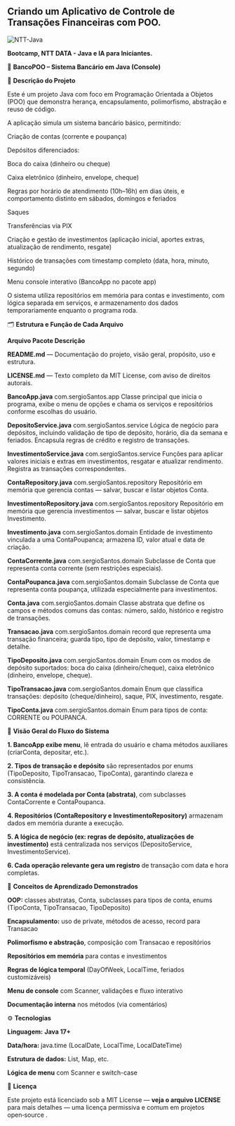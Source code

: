 ## Criando um Aplicativo de Controle de Transações Financeiras com POO.

![NTT-Java](https://github.com/user-attachments/assets/af4f7d76-2bff-4dc5-9bb7-74f8e79ff1c9)


**Bootcamp, NTT DATA - Java e IA para Iniciantes.**



🏦 **BancoPOO – Sistema Bancário em Java (Console)**

📌 **Descrição do Projeto**

Este é um projeto Java com foco em Programação Orientada a Objetos (POO) que demonstra herança, encapsulamento, polimorfismo, abstração e reuso de código.

A aplicação simula um sistema bancário básico, permitindo:

Criação de contas (corrente e poupança)

Depósitos diferenciados:

Boca do caixa (dinheiro ou cheque)

Caixa eletrônico (dinheiro, envelope, cheque)

Regras por horário de atendimento (10h–16h) em dias úteis, e comportamento distinto em sábados, domingos e feriados


Saques

Transferências via PIX

Criação e gestão de investimentos (aplicação inicial, aportes extras, atualização de rendimento, resgate)

Histórico de transações com timestamp completo (data, hora, minuto, segundo)

Menu console interativo (BancoApp no pacote app)


O sistema utiliza repositórios em memória para contas e investimento, com lógica separada em serviços, e armazenamento dos dados temporariamente enquanto o programa roda.




🗂️ **Estrutura e Função de Cada Arquivo**

**Arquivo	Pacote	Descrição**

**README.md**	—	Documentação do projeto, visão geral, propósito, uso e estrutura.

**LICENSE.md**	—	Texto completo da MIT License, com aviso de direitos autorais.

**BancoApp.java**	com.sergioSantos.app	Classe principal que inicia o programa, exibe o menu de opções e chama os serviços e repositórios conforme escolhas do usuário.

**DepositoService.java**	com.sergioSantos.service	Lógica de negócio para depósitos, incluindo validação de tipo de depósito, horário, dia da semana e feriados. Encapsula regras de crédito e registro de transações.

**InvestimentoService.java**	com.sergioSantos.service	Funções para aplicar valores iniciais e extras em investimentos, resgatar e atualizar rendimento. Registra as transações correspondentes.

**ContaRepository.java**	com.sergioSantos.repository	Repositório em memória que gerencia contas — salvar, buscar e listar objetos Conta.

**InvestimentoRepository.java**	com.sergioSantos.repository	Repositório em memória que gerencia investimentos — salvar, buscar e listar objetos Investimento.

**Investimento.java**	com.sergioSantos.domain	Entidade de investimento vinculada a uma ContaPoupanca; armazena ID, valor atual e data de criação.

**ContaCorrente.java**	com.sergioSantos.domain	Subclasse de Conta que representa conta corrente (sem restrições especiais).

**ContaPoupanca.java**	com.sergioSantos.domain	Subclasse de Conta que representa conta poupança, utilizada especialmente para investimentos.

**Conta.java**	com.sergioSantos.domain	Classe abstrata que define os campos e métodos comuns das contas: número, saldo, histórico e registro de transações.

**Transacao.java**	com.sergioSantos.domain	record que representa uma transação financeira; guarda tipo, tipo de depósito, valor, timestamp e detalhe.

**TipoDeposito.java**	com.sergioSantos.domain	Enum com os modos de depósito suportados: boca do caixa (dinheiro/cheque), caixa eletrônico (dinheiro, envelope, cheque).

**TipoTransacao.java**	com.sergioSantos.domain	Enum que classifica transações: depósito (cheque/dinheiro), saque, PIX, investimento, resgate.

**TipoConta.java**	com.sergioSantos.domain	Enum para tipos de conta: CORRENTE ou POUPANCA.




🚀 **Visão Geral do Fluxo do Sistema**

**1. BancoApp exibe menu**, lê entrada do usuário e chama métodos auxiliares (criarConta, depositar, etc.).


**2. Tipos de transação e depósito** são representados por enums (TipoDeposito, TipoTransacao, TipoConta), garantindo clareza e consistência.


**3. A conta é modelada por Conta (abstrata)**, com subclasses ContaCorrente e ContaPoupanca.


**4. Repositórios (ContaRepository e InvestimentoRepository)** armazenam dados em memória durante a execução.


**5. A lógica de negócio (ex: regras de depósito, atualizações de investimento)** está centralizada nos serviços (DepositoService, InvestimentoService).


**6. Cada operação relevante gera um registro** de transação com data e hora completas.



🧠 **Conceitos de Aprendizado Demonstrados**

**OOP:** classes abstratas, Conta, subclasses para tipos de conta, enums (TipoConta, TipoTransacao, TipoDeposito)

**Encapsulamento:** uso de private, métodos de acesso, record para Transacao

**Polimorfismo e abstração**, composição com Transacao e repositórios

**Repositórios em memória** para contas e investimentos

**Regras de lógica temporal** (DayOfWeek, LocalTime, feriados customizáveis)

**Menu de console** com Scanner, validações e fluxo interativo

**Documentação interna** nos métodos (via comentários) 



⚙️ **Tecnologias**

**Linguagem:** **Java 17+**

**Data/hora:** java.time (LocalDate, LocalTime, LocalDateTime)

**Estrutura de dados:** List, Map, etc.

**Lógica de menu** com Scanner e switch-case












📄 **Licença**

Este projeto está licenciado sob a MIT License — **veja o arquivo LICENSE** para mais detalhes — uma licença permissiva e comum em projetos open‑source  .
